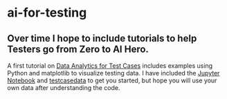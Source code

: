 # ai-for-testing

## Over time I hope to include tutorials to help Testers go from Zero to AI Hero. 

A first tutorial on [Data Analytics for Test Cases](https://github.com/kevinpyles/ai-for-testing/blob/master/Test%20Case%20Analysis%20Status%20Over%20Time%20by%20Team.ipynb) includes examples using Python and matplotlib to visualize testing data. 
I have included the [Jupyter Notebook](https://github.com/kevinpyles/ai-for-testing/blob/master/Test%20Case%20Analysis%20Status%20Over%20Time%20by%20Team.ipynb) and [testcasedata](https://github.com/kevinpyles/ai-for-testing/blob/master/testcasedata.csv) to get you started, but hope you will use your own data after understanding the code. 
